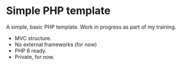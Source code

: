 # Simple PHP template

A simple, basic PHP template. Work in progress as part of my training.

- MVC structure.
- No external frameworks (for now)
- PHP 8 ready.
- Private, for now.
